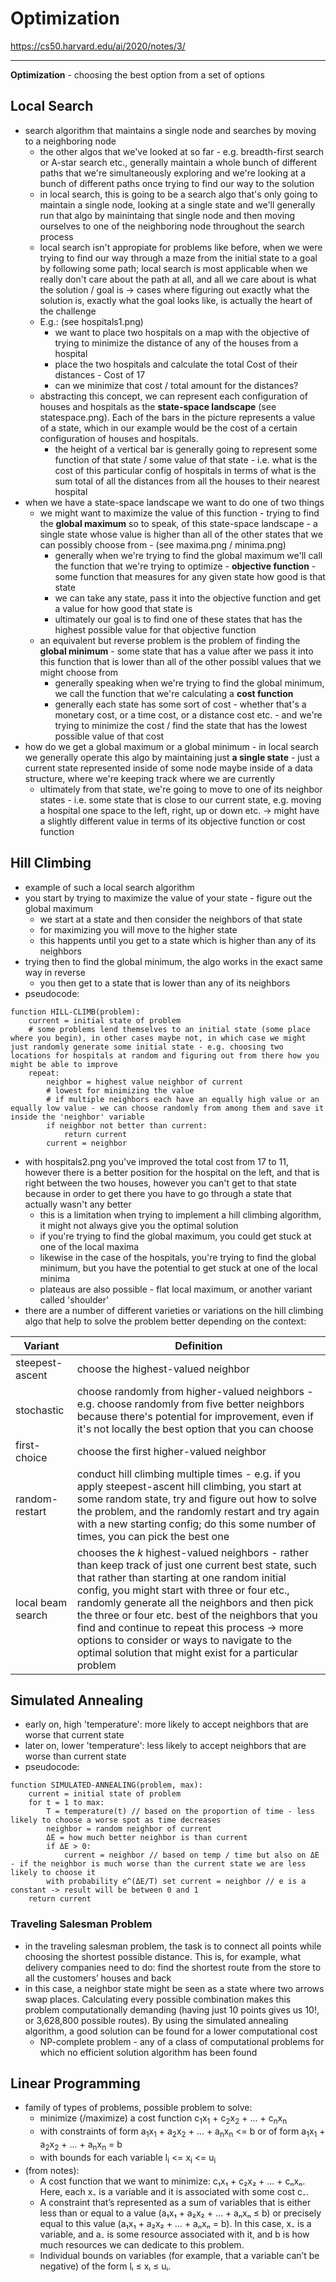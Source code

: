 # Optimization

https://cs50.harvard.edu/ai/2020/notes/3/

---

<b>Optimization</b> - choosing the best option from a set of options

## Local Search

- search algorithm that maintains a single node and searches by moving to a neighboring node
    - the other algos that we've looked at so far - e.g. breadth-first search or A-star search etc., generally maintain a whole bunch of different paths that we're simultaneously exploring and we're looking at a bunch of different paths once trying to find our way to the solution
    - in local search, this is going to be a search algo that's only going to maintain a single node, looking at a single state and we'll generally run that algo by mainintaing that single node and then moving ourselves to one of the neighboring node throughout the search process
    - local search isn't appropiate for problems like before, when we were trying to find our way through a maze from the initial state to a goal by following some path; local search is most applicable when we really don't care about the path at all, and all we care about is what the solution / goal is -> cases where figuring out exactly what the solution is, exactly what the goal looks like, is actually the heart of the challenge
    - E.g.: (see hospitals1.png)
        - we want to place two hospitals on a map with the objective of trying to minimize the distance of any of the houses from a hospital
        - place the two hospitals and calculate the total Cost of their distances - Cost of 17
        - can we minimize that cost / total amount for the distances?
    - abstracting this concept, we can represent each configuration of houses and hospitals as the <b>state-space landscape</b> (see statespace.png). Each of the bars in the picture represents a value of a state, which in our example would be the cost of a certain configuration of houses and hospitals.
        - the height of a vertical bar is generally going to represent some function of that state / some value of that state - i.e. what is the cost of this particular config of hospitals in terms of what is the sum total of all the distances from all the houses to their nearest hospital
- when we have a state-space landscape we want to do one of two things
    - we might want to maximize the value of this function - trying to find the <b>global maximum</b> so to speak, of this state-space landscape - a single state whose value is higher than all of the other states that we can possibly choose from - (see maxima.png / minima.png) 
        - generally when we're trying to find the global maximum we'll call the function that we're trying to optimize - <b>objective function</b> - some function that measures for any given state how good is that state
        - we can take any state, pass it into the objective function and get a value for how good that state is
        - ultimately our goal is to find one of these states that has the highest possible value for that objective function
    - an equivalent but reverse problem is the problem of finding the <b>global minimum</b> - some state that has a value after we pass it into this function that is lower than all of the other possibl values that we might choose from
        - generally speaking when we're trying to find the global minimum, we call the function that we're calculating a <b>cost function</b>
        - generally each state has some sort of cost - whether that's a monetary cost, or a time cost, or a distance cost etc. - and we're trying to minimize the cost / find the state that has the lowest possible value of that cost
- how do we get a global maximum or a global minimum - in local search we generally operate this algo by maintaining just <b>a single state</b> - just a current state represented inside of some node maybe inside of a data structure, where we're keeping track where we are currently
    - ultimately from that state, we're going to move to one of its neighbor states - i.e. some state that is close to our current state, e.g. moving a hospital one space to the left, right, up or down etc. -> might have a slightly different value in terms of its objective function or cost function

## Hill Climbing

- example of such a local search algorithm
- you start by trying to maximize the value of your state - figure out the global maximum
    - we start at a state and then consider the neighbors of that state
    - for maximizing you will move to the higher state
    - this happents until you get to a state which is higher than any of its neighbors
- trying then to find the global minimum, the algo works in the exact same way in reverse
    - you then get to a state that is lower than any of its neighbors
- pseudocode:
```
function HILL-CLIMB(problem):
    current = initial state of problem 
    # some problems lend themselves to an initial state (some place where you begin), in other cases maybe not, in which case we might just randomly generate some initial state - e.g. choosing two locations for hospitals at random and figuring out from there how you might be able to improve
    repeat:
        neighbor = highest value neighbor of current
        # lowest for minimizing the value
        # if multiple neighbors each have an equally high value or an equally low value - we can choose randomly from among them and save it inside the 'neighbor' variable
        if neighbor not better than current:
            return current
        current = neighbor  
```
- with hospitals2.png you've improved the total cost from 17 to 11, however there is a better position for the hospital on the left, and that is right between the two houses, however you can't get to that state because in order to get there you have to go through a state that actually wasn't any better
    - this is a limitation when trying to implement a hill climbing algorithm, it might not always give you the optimal solution
    - if you're trying to find the global maximum, you could get stuck at one of the local maxima
    - likewise in the case of the hospitals, you're trying to find the global minimum, but you have the potential to get stuck at one of the local minima
    - plateaus are also possible - flat local maximum, or another variant called 'shoulder'
- there are a number of different varieties or variations on the hill climbing algo that help to solve the problem better depending on the context:

| Variant | Definition |
| ---- | ---- |
| steepest-ascent | choose the highest-valued neighbor |
| stochastic | choose randomly from higher-valued neighbors - e.g. choose randomly from five better neighbors because there's potential for improvement, even if it's not locally the best option that you can choose  |
| first-choice | choose the first higher-valued neighbor |
| random-restart | conduct hill climbing multiple times - e.g. if you apply steepest-ascent hill climbing, you start at some random state, try and figure out how to solve the problem, and the randomly restart and try again with a new starting config; do this some number of times, you can pick the best one |
| local beam search | chooses the <em>k</em> highest-valued neighbors - rather than keep track of just one current best state, such that rather than starting at one random initial config, you might start with three or four etc., randomly generate all the neighbors and then pick the three or four etc. best of the neighbors that you find and continue to repeat this process -> more options to consider or ways to navigate to the optimal solution that might exist for a particular problem |

## Simulated Annealing

- early on, high 'temperature': more likely to accept neighbors that are worse that current state
- later on, lower 'temperature': less likely to accept neighbors that are worse than current state
- pseudocode:

```
function SIMULATED-ANNEALING(problem, max):
    current = initial state of problem
    for t = 1 to max:
        T = temperature(t) // based on the proportion of time - less likely to choose a worse spot as time decreases
        neighbor = random neighbor of current
        ΔE = how much better neighbor is than current
        if ΔE > 0:
            current = neighbor // based on temp / time but also on ΔE - if the neighbor is much worse than the current state we are less likely to choose it
        with probability e^(ΔE/T) set current = neighbor // e is a constant -> result will be between 0 and 1
    return current
```

### Traveling Salesman Problem

- in the traveling salesman problem, the task is to connect all points while choosing the shortest possible distance. This is, for example, what delivery companies need to do: find the shortest route from the store to all the customers’ houses and back
- in this case, a neighbor state might be seen as a state where two arrows swap places. Calculating every possible combination makes this problem computationally demanding (having just 10 points gives us 10!, or 3,628,800 possible routes). By using the simulated annealing algorithm, a good solution can be found for a lower computational cost
    - NP-complete problem - any of a class of computational problems for which no efficient solution algorithm has been found

## Linear Programming

- family of types of problems, possible problem to solve:
    - minimize (/maximize) a cost function c<sub>1</sub>x<sub>1</sub> + c<sub>2</sub>x<sub>2</sub> + ... + c<sub>n</sub>x<sub>n</sub>
    - with constraints of form a<sub>1</sub>x<sub>1</sub> + a<sub>2</sub>x<sub>2</sub> + ... + a<sub>n</sub>x<sub>n</sub> <= b or of form a<sub>1</sub>x<sub>1</sub> + a<sub>2</sub>x<sub>2</sub> + ... + a<sub>n</sub>x<sub>n</sub> = b
    - with bounds for each variable l<sub>i</sub> <= x<sub>i</sub> <= u<sub>i</sub>
- (from notes):
    -  A cost function that we want to minimize: c₁x₁ + c₂x₂ + … + cₙxₙ. Here, each x₋ is a variable and it is associated with some cost c₋.
    - A constraint that’s represented as a sum of variables that is either less than or equal to a value (a₁x₁ + a₂x₂ + … + aₙxₙ ≤ b) or precisely equal to this value (a₁x₁ + a₂x₂ + … + aₙxₙ = b). In this case, x₋ is a variable, and a₋ is some resource associated with it, and b is how much resources we can dedicate to this problem.
    - Individual bounds on variables (for example, that a variable can’t be negative) of the form lᵢ ≤ xᵢ ≤ uᵢ.